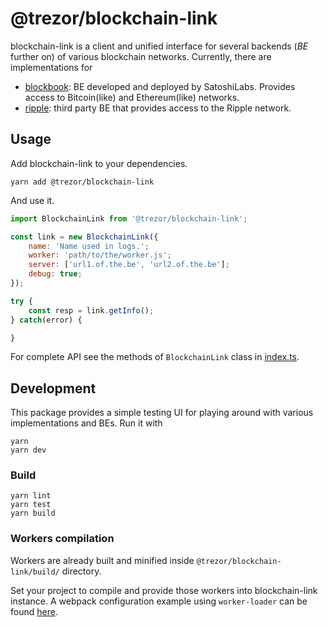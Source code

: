 # @trezor/blockchain-link

blockchain-link is a client and unified interface for several backends (_BE_ further on) of various blockchain networks. Currently, there are implementations for
- [blockbook](https://github.com/trezor/blockbook): BE developed and deployed by SatoshiLabs. Provides access to Bitcoin(like) and Ethereum(like) networks.
- [ripple](https://xrpl.org/): third party BE that provides access to the Ripple network.

## Usage

Add blockchain-link to your dependencies.

```shell
yarn add @trezor/blockchain-link
```

And use it.

```javascript
import BlockchainLink from '@trezor/blockchain-link';

const link = new BlockchainLink({
    name: 'Name used in logs.';
    worker: 'path/to/the/worker.js';
    server: ['url1.of.the.be', 'url2.of.the.be'];
    debug: true;
});

try {
    const resp = link.getInfo();
} catch(error) {

}
```

For complete API see the methods of `BlockchainLink` class in [index.ts](./src/index.ts).

## Development

This package provides a simple testing UI for playing around with various implementations and BEs. Run it with

```shell
yarn
yarn dev
```

### Build

```
yarn lint
yarn test
yarn build
```

### Workers compilation

Workers are already built and minified inside `@trezor/blockchain-link/build/` directory.

Set your project to compile and provide those workers into blockchain-link instance.
A webpack configuration example using `worker-loader` can be found [here](./webpack/dev.babel.js).

